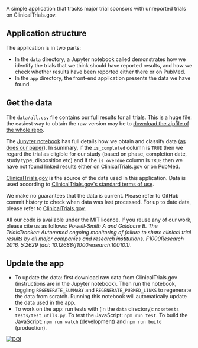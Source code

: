 A simple application that tracks major trial sponsors with unreported trials on ClinicalTrials.gov.

Application structure
---------------------

The application is in two parts:

- In the `data` directory, a Jupyter notebook called demonstrates how we identify the trials that we think should have reported results, and how we check whether results have been reported either there or on PubMed.
- In the `app` directory, the front-end application presents the data we have found.

Get the data
------------

The `data/all.csv` file contains our full results for all trials. This is a huge file: the easiest way to obtain the raw version may be to [download the zipfile of the whole repo](https://github.com/ebmdatalab/trialstracker/zipball/master).

The [Jupyter notebook](https://github.com/ebmdatalab/trialstracker/blob/master/data/Examine%20unreported%20trials%20on%20ClinicalTrials.gov.ipynb) has full details how we obtain and classify data ([as does our paper](http://f1000research.com/articles/5-2629)). In summary, if the `is_completed` column is `TRUE` then we regard the trial as eligible for our study (based on phase, completion date, study type, disposition etc) and if the `is_overdue` column is `TRUE` then we have not found linked results either on ClinicalTrials.gov or on PubMed.

[ClinicalTrials.gov](https://clinicaltrials.gov) is the source of the data used in this application. Data is used according to [ClinicalTrials.gov's standard terms of use](https://clinicaltrials.gov/ct2/about-site/terms-conditions#Use).

We make no guarantees that the data is current. Please refer to GitHub commit history to check when data was last processed. For up to date data, please refer to [ClinicalTrials.gov](https://clinicaltrials.gov).

All our code is available under the MIT licence. If you reuse any of our work, please cite us as follows: *Powell-Smith A and Goldacre B. The TrialsTracker: Automated ongoing monitoring of failure to share clinical trial results by all major companies and research institutions. F1000Research 2016, 5:2629 (doi: 10.12688/f1000research.10010.1)*.

Update the app
--------------

- To update the data: first download raw data from ClinicalTrials.gov (instructions are in the Jupyter notebook). Then run the notebook, toggling `REGENERATE_SUMMARY` and `REGENERATE_PUBMED_LINKS` to regenerate the data from scratch. Running this notebook will automatically update the data used in the app.
- To work on the app: run tests with (in the `data` directory): `nosetests tests/test_utils.py`. To test the JavaScript: `npm run test`. To build the JavaScript: `npm run watch` (development) and `npm run build` (production).

[![DOI](https://zenodo.org/badge/DOI/10.5281/zenodo.163522.svg)](https://doi.org/10.5281/zenodo.163522)

